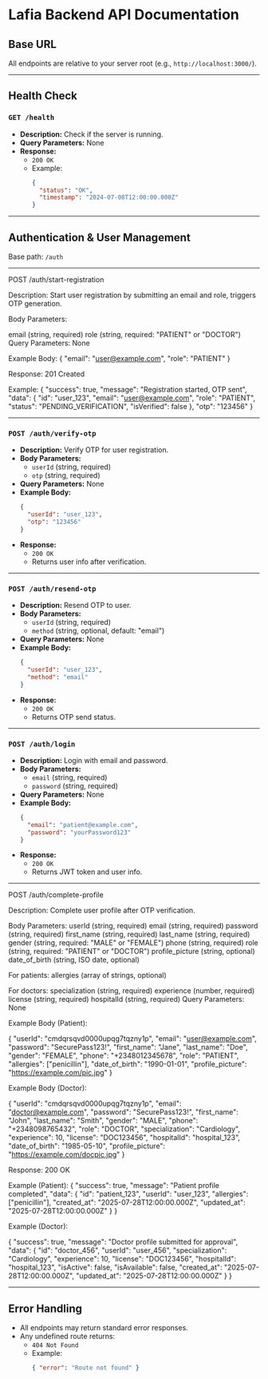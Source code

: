 # Lafia Backend API Documentation

## Base URL

All endpoints are relative to your server root (e.g., `http://localhost:3000/`).

---

## Health Check

### `GET /health`

- **Description:** Check if the server is running.
- **Query Parameters:** None
- **Response:**
  - `200 OK`
  - Example:
    ```json
    {
      "status": "OK",
      "timestamp": "2024-07-08T12:00:00.000Z"
    }
    ```

---

## Authentication & User Management

Base path: `/auth`

---

POST /auth/start-registration

Description: Start user registration by submitting an email and role, triggers OTP generation.

Body Parameters:

email (string, required)
role (string, required: "PATIENT" or "DOCTOR")
Query Parameters: None

Example Body:
{
  "email": "user@example.com",
  "role": "PATIENT"
}

Response:
201 Created

Example:
{
  "success": true,
  "message": "Registration started, OTP sent",
  "data": {
    "id": "user_123",
    "email": "user@example.com",
    "role": "PATIENT",
    "status": "PENDING_VERIFICATION",
    "isVerified": false
  },
  "otp": "123456"
}


<!-- ### `POST /auth/register/patient`

- **Description:** Register a new patient (step 1: base info, triggers OTP).
- **Body Parameters:**
  - `email` (string, required)
  - `first_name` (string, required)
  - `last_name` (string, required)
  - `gender` (string, required: "MALE" or "FEMALE")
  - `phone` (string, required)
- **Query Parameters:** None
- **Example Body:**
    ```json
    {
      "email": "patient@example.com",
      "first_name": "Jane",
      "last_name": "Doe",
      "gender": "FEMALE",
      "phone": "+2348012345678",
    }
    ```
- **Response:**
  - `201 Created`
  - Returns user info and OTP send status.

---

### `POST /auth/register/doctor`

- **Description:** Register a new doctor (step 1: base info, triggers OTP).
- **Body Parameters:**
  - `email` (string, required)
  - `first_name` (string, required)
  - `last_name` (string, required)
  - `gender` (string, required: "MALE" or "FEMALE")
  - `phone` (string, required)
  - `hospitalId` (string, required)
- **Query Parameters:** None
- **Example Body:**
    ```json
    {
      "email": "doctor@example.com",
      "first_name": "John",
      "last_name": "Smith",
      "gender": "MALE",
      "phone": "+2348098765432",
      "hospitalId": "hospital_123"
    }
    ```
- **Response:**
  - `201 Created`
  - Returns user info and OTP send status. -->

---

### `POST /auth/verify-otp`

- **Description:** Verify OTP for user registration.
- **Body Parameters:**
  - `userId` (string, required)
  - `otp` (string, required)
- **Query Parameters:** None
- **Example Body:**
    ```json
    {
      "userId": "user_123",
      "otp": "123456"
    }
    ```
- **Response:**
  - `200 OK`
  - Returns user info after verification.

---

### `POST /auth/resend-otp`

- **Description:** Resend OTP to user.
- **Body Parameters:**
  - `userId` (string, required)
  - `method` (string, optional, default: "email")
- **Query Parameters:** None
- **Example Body:**
    ```json
    {
      "userId": "user_123",
      "method": "email"
    }
    ```
- **Response:**
  - `200 OK`
  - Returns OTP send status.

---

### `POST /auth/login`

- **Description:** Login with email and password.
- **Body Parameters:**
  - `email` (string, required)
  - `password` (string, required)
- **Query Parameters:** None
- **Example Body:**
    ```json
    {
      "email": "patient@example.com",
      "password": "yourPassword123"
    }
    ```
- **Response:**
  - `200 OK`
  - Returns JWT token and user info.

---

POST /auth/complete-profile

Description: Complete user profile after OTP verification.

Body Parameters:
userId (string, required)
email (string, required)
password (string, required)
first_name (string, required)
last_name (string, required)
gender (string, required: "MALE" or "FEMALE")
phone (string, required)
role (string, required: "PATIENT" or "DOCTOR")
profile_picture (string, optional)
date_of_birth (string, ISO date, optional)

For patients:
allergies (array of strings, optional)

For doctors:
specialization (string, required)
experience (number, required)
license (string, required)
hospitalId (string, required)
Query Parameters: None

Example Body (Patient):

{
  "userId": "cmdqrsqvd0000upqg7tqzny1p",
  "email": "user@example.com",
  "password": "SecurePass123!",
  "first_name": "Jane",
  "last_name": "Doe",
  "gender": "FEMALE",
  "phone": "+2348012345678",
  "role": "PATIENT",
  "allergies": ["penicillin"],
  "date_of_birth": "1990-01-01",
  "profile_picture": "https://example.com/pic.jpg"
}

Example Body (Doctor):

{
   "userId": "cmdqrsqvd0000upqg7tqzny1p",
  "email": "doctor@example.com",
  "password": "SecurePass123!",
  "first_name": "John",
  "last_name": "Smith",
  "gender": "MALE",
  "phone": "+2348098765432",
  "role": "DOCTOR",
  "specialization": "Cardiology",
  "experience": 10,
  "license": "DOC123456",
  "hospitalId": "hospital_123",
  "date_of_birth": "1985-05-10",
  "profile_picture": "https://example.com/docpic.jpg"
}

Response:
200 OK

Example (Patient):
{
  "success": true,
  "message": "Patient profile completed",
  "data": {
    "id": "patient_123",
    "userId": "user_123",
    "allergies": ["penicillin"],
    "created_at": "2025-07-28T12:00:00.000Z",
    "updated_at": "2025-07-28T12:00:00.000Z"
  }
}



Example (Doctor):

{
  "success": true,
  "message": "Doctor profile submitted for approval",
  "data": {
    "id": "doctor_456",
    "userId": "user_456",
    "specialization": "Cardiology",
    "experience": 10,
    "license": "DOC123456",
    "hospitalId": "hospital_123",
    "isActive": false,
    "isAvailable": false,
    "created_at": "2025-07-28T12:00:00.000Z",
    "updated_at": "2025-07-28T12:00:00.000Z"
  }
}

<!-- - **Description:** Complete user profile after OTP verification.
- **Body Parameters:**
  - `userId` (string, required)
  - `password` (string, required)
  - For patients:
    - `allergies` (array of strings, optional)
    - `date_of_birth` (string, ISO date, optional)
    - `profile_picture` (string, optional)
  - For doctors:
    - `specialization` (string, required)
    - `experience` (number, required)
    - `license` (string, required)
    - `date_of_birth` (string, ISO date, optional)
    - `profile_picture` (string, optional)
    - `hospitalId` (string, required)
- **Query Parameters:** None
- **Example Body (Patient):**
    ```json
    {
      "userId": "user_123",
      "password": "securePassword",
      "allergies": ["penicillin"],
      "date_of_birth": "1990-01-01",
      "profile_picture": "https://example.com/pic.jpg"
    }
    ```
- **Example Body (Doctor):**
    ```json
    {
      "userId": "user_456",
      "password": "securePassword",
      "specialization": "Cardiology",
      "experience": 10,
      "license": "DOC123456",
      "date_of_birth": "1985-05-10",
      "profile_picture": "https://example.com/docpic.jpg",
      "hospitalId": "hospital_123"
    }
    ```
- **Response:**
  - `200 OK`
  - Returns updated user data.

---

### `GET /auth/profile-status/:userId`

- **Description:** Check if a user has completed their profile.
- **Route Parameters:**
  - `userId` (string, required)
- **Query Parameters:** None
- **Response:**
  - `200 OK`
  - Example:
    ```json
    {
      "success": true,
      "data": {
        "isComplete": true
      }
    }
    ``` -->

---

## Error Handling

- All endpoints may return standard error responses.
- Any undefined route returns:
  - `404 Not Found`
  - Example:
    ```json
    { "error": "Route not found" }
